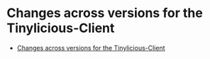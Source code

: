 # Changes across versions for the Tinylicious-Client

-   [Changes across versions for the Tinylicious-Client](#changes-across-versions-for-the-tinylicious-client)
